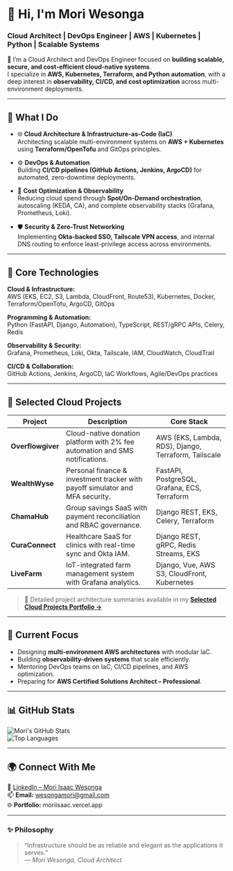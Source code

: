 # 👋 Hi, I'm Mori Wesonga  
### Cloud Architect | DevOps Engineer | AWS | Kubernetes | Python | Scalable Systems  

🚀 I’m a Cloud Architect and DevOps Engineer focused on **building scalable, secure, and cost-efficient cloud-native systems**.  
I specialize in **AWS, Kubernetes, Terraform, and Python automation**, with a deep interest in **observability, CI/CD, and cost optimization** across multi-environment deployments.

---

## 🧩 What I Do

- 🌐 **Cloud Architecture & Infrastructure-as-Code (IaC)**  
  Architecting scalable multi-environment systems on **AWS + Kubernetes** using **Terraform/OpenTofu** and GitOps principles.

- ⚙️ **DevOps & Automation**  
  Building **CI/CD pipelines (GitHub Actions, Jenkins, ArgoCD)** for automated, zero-downtime deployments.

- 🧮 **Cost Optimization & Observability**  
  Reducing cloud spend through **Spot/On-Demand orchestration**, autoscaling (KEDA, CA), and complete observability stacks (Grafana, Prometheus, Loki).

- 🛡️ **Security & Zero-Trust Networking**  
  Implementing **Okta-backed SSO, Tailscale VPN access**, and internal DNS routing to enforce least-privilege access across environments.

---

## 🧱 Core Technologies

**Cloud & Infrastructure:**  
AWS (EKS, EC2, S3, Lambda, CloudFront, Route53), Kubernetes, Docker, Terraform/OpenTofu, ArgoCD, GitOps  

**Programming & Automation:**  
Python (FastAPI, Django, Automation), TypeScript, REST/gRPC APIs, Celery, Redis  

**Observability & Security:**  
Grafana, Prometheus, Loki, Okta, Tailscale, IAM, CloudWatch, CloudTrail  

**CI/CD & Collaboration:**  
GitHub Actions, Jenkins, ArgoCD, IaC Workflows, Agile/DevOps practices  

---

## 💼 Selected Cloud Projects

| Project | Description | Core Stack |
|----------|--------------|------------|
| **Overflowgiver** | Cloud-native donation platform with 2% fee automation and SMS notifications. | AWS (EKS, Lambda, RDS), Django, Terraform, Tailscale |
| **WealthWyse** | Personal finance & investment tracker with payoff simulator and MFA security. | FastAPI, PostgreSQL, Grafana, ECS, Terraform |
| **ChamaHub** | Group savings SaaS with payment reconciliation and RBAC governance. | Django REST, EKS, Celery, Terraform |
| **CuraConnect** | Healthcare SaaS for clinics with real-time sync and Okta IAM. | Django REST, gRPC, Redis Streams, EKS |
| **LiveFarm** | IoT-integrated farm management system with Grafana analytics. | Django, Vue, AWS S3, CloudFront, Kubernetes |

> 🧾 Detailed project architecture summaries available in my [**Selected Cloud Projects Portfolio →**](#)

---

## 🧭 Current Focus

- Designing **multi-environment AWS architectures** with modular IaC.  
- Building **observability-driven systems** that scale efficiently.  
- Mentoring DevOps teams on IaC, CI/CD pipelines, and AWS optimization.  
- Preparing for **AWS Certified Solutions Architect – Professional**.

---

## 📊 GitHub Stats

![Mori's GitHub Stats](https://github-readme-stats.vercel.app/api?username=moriisaaca&show_icons=true&theme=github_dark&hide_border=true)  
![Top Languages](https://github-readme-stats.vercel.app/api/top-langs/?username=moriisaac&layout=compact&theme=github_dark&hide_border=true)

---

## 🌍 Connect With Me

💼 [LinkedIn – Mori Isaac Wesonga](https://linkedin.com/in/mori-isaac-wesonga)  
📫 **Email:** wesongamori@gmail.com  
🌐 **Portfolio:** moriisaac.vercel.app  

---

### ✨ Philosophy

> “Infrastructure should be as reliable and elegant as the applications it serves.”  
> — *Mori Wesonga, Cloud Architect*

